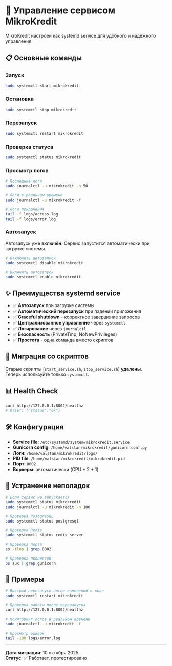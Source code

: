 # 🔧 Управление сервисом MikroKredit

MikroKredit настроен как systemd service для удобного и надёжного управления.

## 📋 Основные команды

### Запуск
```bash
sudo systemctl start mikrokredit
```

### Остановка
```bash
sudo systemctl stop mikrokredit
```

### Перезапуск
```bash
sudo systemctl restart mikrokredit
```

### Проверка статуса
```bash
sudo systemctl status mikrokredit
```

### Просмотр логов
```bash
# Последние логи
sudo journalctl -u mikrokredit -n 50

# Логи в реальном времени
sudo journalctl -u mikrokredit -f

# Логи приложения
tail -f logs/access.log
tail -f logs/error.log
```

### Автозапуск

Автозапуск уже **включён**. Сервис запустится автоматически при загрузке системы.

```bash
# Отключить автозапуск
sudo systemctl disable mikrokredit

# Включить автозапуск
sudo systemctl enable mikrokredit
```

## ✨ Преимущества systemd service

- ✅ **Автозапуск** при загрузке системы
- ✅ **Автоматический перезапуск** при падении приложения
- ✅ **Graceful shutdown** - корректное завершение запросов
- ✅ **Централизованное управление** через `systemctl`
- ✅ **Логирование** через `journalctl`
- ✅ **Безопасность** (PrivateTmp, NoNewPrivileges)
- ✅ **Простота** - одна команда вместо скриптов

## 🔄 Миграция со скриптов

Старые скрипты (`start_service.sh`, `stop_service.sh`) **удалены**.  
Теперь используйте только `systemctl`.

## 📊 Health Check

```bash
curl http://127.0.0.1:8002/healthz
# Ответ: {"status":"ok"}
```

## 🛠️ Конфигурация

- **Service file**: `/etc/systemd/system/mikrokredit.service`
- **Gunicorn config**: `/home/valstan/mikrokredit/gunicorn.conf.py`
- **Логи**: `/home/valstan/mikrokredit/logs/`
- **PID file**: `/home/valstan/mikrokredit/mikrokredit.pid`
- **Порт**: `8002`
- **Воркеры**: автоматически (CPU * 2 + 1)

## 🚨 Устранение неполадок

```bash
# Если сервис не запускается
sudo systemctl status mikrokredit
sudo journalctl -u mikrokredit -n 100

# Проверка PostgreSQL
sudo systemctl status postgresql

# Проверка Redis
sudo systemctl status redis-server

# Проверка порта
ss -tlnp | grep 8002

# Проверка процессов
ps aux | grep gunicorn
```

## 📝 Примеры

```bash
# Быстрый перезапуск после изменений в коде
sudo systemctl restart mikrokredit

# Проверка работы после перезапуска
curl http://127.0.0.1:8002/healthz

# Мониторинг логов в реальном времени
sudo journalctl -u mikrokredit -f

# Просмотр ошибок
tail -100 logs/error.log
```

---

**Дата миграции**: 10 октября 2025  
**Статус**: ✅ Работает, протестировано

